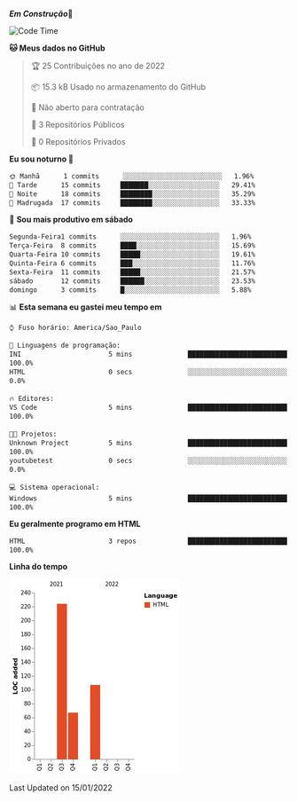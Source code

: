 ***Em Construção***🔧


  <!--START_SECTION:waka-->
![Code Time](http://img.shields.io/badge/Code%20Time-5%20mins-blue)

**🐱 Meus dados no GitHub** 

> 🏆 25 Contribuições no ano de 2022
 > 
> 📦 15.3 kB Usado no armazenamento do GitHub 
 > 
> 🚫 Não aberto para contratação
 > 
> 📜 3 Repositórios Públicos 
 > 
> 🔑 0 Repositórios Privados  
 > 
**Eu sou noturno 🦉** 

```text
🌞 Manhã      1 commits      ░░░░░░░░░░░░░░░░░░░░░░░░░   1.96% 
🌆 Tarde      15 commits     ███████░░░░░░░░░░░░░░░░░░   29.41% 
🌃 Noite      18 commits     ████████░░░░░░░░░░░░░░░░░   35.29% 
🌙 Madrugada  17 commits     ████████░░░░░░░░░░░░░░░░░   33.33%

```
📅 **Sou mais produtivo em sábado** 

```text
Segunda-Feira1 commits      ░░░░░░░░░░░░░░░░░░░░░░░░░   1.96% 
Terça-Feira  8 commits      ████░░░░░░░░░░░░░░░░░░░░░   15.69% 
Quarta-Feira 10 commits     █████░░░░░░░░░░░░░░░░░░░░   19.61% 
Quinta-Feira 6 commits      ███░░░░░░░░░░░░░░░░░░░░░░   11.76% 
Sexta-Feira  11 commits     █████░░░░░░░░░░░░░░░░░░░░   21.57% 
sábado       12 commits     ██████░░░░░░░░░░░░░░░░░░░   23.53% 
domingo      3 commits      █░░░░░░░░░░░░░░░░░░░░░░░░   5.88%

```


📊 **Esta semana eu gastei meu tempo em** 

```text
⌚︎ Fuso horário: America/Sao_Paulo

💬 Linguagens de programação: 
INI                      5 mins              █████████████████████████   100.0% 
HTML                     0 secs              ░░░░░░░░░░░░░░░░░░░░░░░░░   0.0%

🔥 Editores: 
VS Code                  5 mins              █████████████████████████   100.0%

🐱‍💻 Projetos: 
Unknown Project          5 mins              █████████████████████████   100.0% 
youtubetest              0 secs              ░░░░░░░░░░░░░░░░░░░░░░░░░   0.0%

💻 Sistema operacional: 
Windows                  5 mins              █████████████████████████   100.0%

```

**Eu geralmente programo em HTML** 

```text
HTML                     3 repos             █████████████████████████   100.0%

```


**Linha do tempo**

![Chart not found](https://raw.githubusercontent.com/loopingstars/loopingstars/main/charts/bar_graph.png) 


 Last Updated on 15/01/2022
<!--END_SECTION:waka-->
  
  
   
